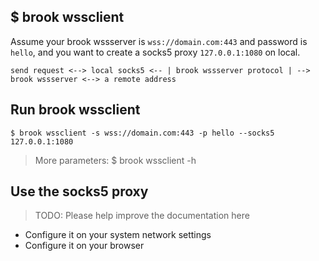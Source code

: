 ## $ brook wssclient

Assume your brook wssserver is `wss://domain.com:443` and password is `hello`, and you want to create a socks5 proxy `127.0.0.1:1080` on local.

```
send request <--> local socks5 <-- | brook wssserver protocol | --> brook wssserver <--> a remote address
```

## Run brook wssclient

```
$ brook wssclient -s wss://domain.com:443 -p hello --socks5 127.0.0.1:1080
```

> More parameters: $ brook wssclient -h

## Use the socks5 proxy

> TODO: Please help improve the documentation here

* Configure it on your system network settings
* Configure it on your browser
